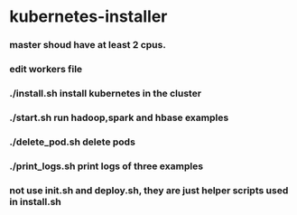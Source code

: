 # kubernetes-installer

### master shoud have at least 2 cpus.
### edit workers file
### ./install.sh install kubernetes in the cluster
### ./start.sh run hadoop,spark and hbase examples
### ./delete_pod.sh delete pods
### ./print_logs.sh print logs of three examples
### not use init.sh and deploy.sh, they are just helper scripts used in install.sh

